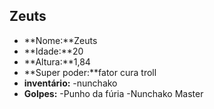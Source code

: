 Zeuts
------

- **Nome:**Zeuts 
- **Idade:**20
- **Altura:**1,84
- **Super poder:**fator cura troll
- **inventário:**
-nunchako
- **Golpes:** 
-Punho da fúria
-Nunchako Master
